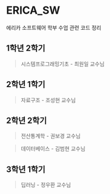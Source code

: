 # ERICA_SW
에리카 소프트웨어 학부 수업 관련 코드 정리

## 1학년 2학기
> 시스템프로그래밍기초 - 최원일 교수님

## 2학년 1학기
> 자료구조 - 조성현 교수님

## 2학년 2학기
> 전산통계학 - 권보경 교수님

> 데이터베이스 - 김범현 교수님

## 3학년 1학기
> 딥러닝 - 정우환 교수님
